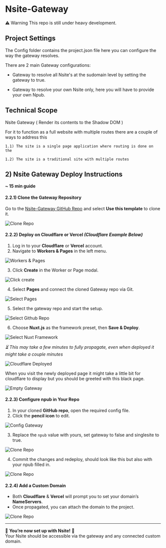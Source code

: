 # Nsite-Gateway
 
⚠️ Warning This repo is still under heavy development.

## Project Settings

The Config folder contains the project.json file here you can configure the way the gateway resolves.

There are 2 main Gateway configurations: 

- Gateway to resolve all Nsite's at the sudomain level by setting the gateway to true.

- Gateway to resolve your own Nsite only, here you will have to provide your own Npub.

## Technical Scope

Nsite Gateway ( Render its contents to the Shadow DOM )

For it to function as a full website with multiple routes there are a couple of ways to address this

    1.1) The site is a single page application where routing is done on the 

    1.2) The site is a traditional site with multiple routes

## 2) Nsite Gateway Deploy Instructions  

**~ 15 min guide**  

#### **2.2.1) Clone the Gateway Repository**  
Go to the [Nsite-Gateway GitHub Repo](https://github.com/Nsite-Info/Nsite-Gateway) and select **Use this template** to clone it.  

![Clone Repo](https://raw.githubusercontent.com/Nsite-Info/Nsite-Basics/refs/heads/main/images/1.png)

#### **2.2.2) Deploy on Cloudflare or Vercel** *(Cloudflare Example Below)*  
1. Log in to your **Cloudflare** or **Vercel** account.  
2. Navigate to **Workers & Pages** in the left menu.  

![Workers & Pages ](https://raw.githubusercontent.com/Nsite-Info/Nsite-Basics/refs/heads/main/images/9.png)

3. Click **Create** in the Worker or Page modal.  

![Click create](https://raw.githubusercontent.com/Nsite-Info/Nsite-Basics/refs/heads/main/images/10.png)

4. Select **Pages** and connect the cloned Gateway repo via Git.  

![Select Pages](https://raw.githubusercontent.com/Nsite-Info/Nsite-Basics/refs/heads/main/images/11.png)

5. Select the gateway repo and start the setup.  

![Select Github Repo](https://raw.githubusercontent.com/Nsite-Info/Nsite-Basics/refs/heads/main/images/12.png)

6. Choose **Nuxt.js** as the framework preset, then **Save & Deploy**.  

![Select Nuxt Framework](https://raw.githubusercontent.com/Nsite-Info/Nsite-Basics/refs/heads/main/images/13.png)

*⏳ This may take a few minutes to fully propagate, even when deployed it might take a couple minutes*  

![Cloudflare Deployed](https://raw.githubusercontent.com/Nsite-Info/Nsite-Basics/refs/heads/main/images/14.png)

When you visit the newly deployed page it might take a little bit for cloudflare to display but you should be greeted with this black page.

![Empty Gateway](https://raw.githubusercontent.com/Nsite-Info/Nsite-Basics/refs/heads/main/images/15.png)

#### **2.2.3) Configure npub in Your Repo**  
1. In your cloned **GitHub repo**, open the required config file.  
2. Click the **pencil icon** to edit.  

![Config Gateway](https://raw.githubusercontent.com/Nsite-Info/Nsite-Basics/refs/heads/main/images/16.png)

3. Replace the `npub` value with yours, set gateway to false and singlesite to true.  

![Clone Repo](https://raw.githubusercontent.com/Nsite-Info/Nsite-Basics/refs/heads/main/images/16.png)

4. Commit the changes and redeploy, should look like this but also with your npub filled in.

![Clone Repo](https://raw.githubusercontent.com/Nsite-Info/Nsite-Basics/refs/heads/main/images/17.png)  

#### **2.2.4) Add a Custom Domain**  
- Both **Cloudflare** & **Vercel** will prompt you to set your domain’s **NameServers**.  
- Once propagated, you can attach the domain to the project.  

![Clone Repo](https://raw.githubusercontent.com/Nsite-Info/Nsite-Basics/refs/heads/main/images/18.png)

---

🚀 **You’re now set up with Nsite!** 🚀  
Your Nsite should be accessible via the gateway and any connected custom domain.
